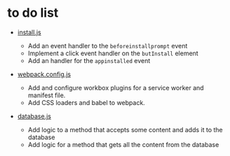 # to do list
* [install.js](client/src/js/install.js)
    * Add an event handler to the `beforeinstallprompt` event
    * Implement a click event handler on the `butInstall` element
    * Add an handler for the `appinstalled` event
    
* [webpack.config.js](client/webpack.config.js) 
    * Add and configure workbox plugins for a service worker and manifest file.
    * Add CSS loaders and babel to webpack.



* [database.js](client/src/js/database.js)
    * Add logic to a method that accepts some content and adds it to the database
    * Add logic for a method that gets all the content from the database